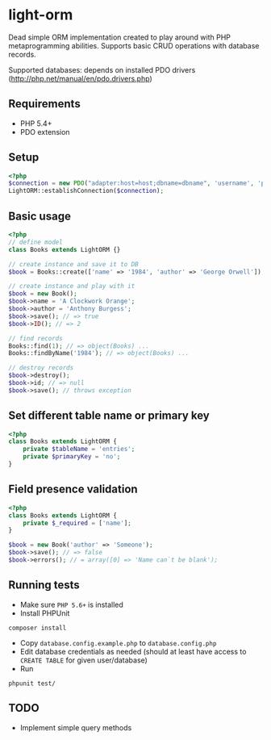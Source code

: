 # light-orm

Dead simple ORM implementation created to play around with PHP metaprogramming abilities. Supports basic CRUD operations with database records. 

Supported databases: depends on installed PDO drivers (http://php.net/manual/en/pdo.drivers.php)

## Requirements

- PHP 5.4+
- PDO extension


## Setup

```php
<?php
$connection = new PDO("adapter:host=host;dbname=dbname", 'username', 'password');
LightORM::establishConnection($connection);
```

## Basic usage

```php
<?php
// define model
class Books extends LightORM {}

// create instance and save it to DB
$book = Books::create(['name' => '1984', 'author' => 'George Orwell']); // => object(Books) ...

// create instance and play with it
$book = new Book();
$book->name = 'A Clockwork Orange';
$book->author = 'Anthony Burgess';
$book->save(); // => true
$book->ID(); // => 2

// find records
Books::find(1); // => object(Books) ...
Books::findByName('1984'); // => object(Books) ...

// destroy records
$book->destroy();
$book->id; // => null
$book->save(); // throws exception
```

## Set different table name or primary key
```php
<?php
class Books extends LightORM {
    private $tableName = 'entries';
    private $primaryKey = 'no';
}
```

## Field presence validation

```php
<?php
class Books extends LightORM {
    private $_required = ['name'];
}

$book = new Book('author' => 'Someone');
$book->save(); // => false
$book->errors(); // = array([0] => 'Name can`t be blank');
```

## Running tests

- Make sure `PHP 5.6+` is installed
- Install PHPUnit
```
composer install
```
- Copy `database.config.example.php` to `database.config.php`
- Edit database credentials as needed (should at least have access to `CREATE TABLE` for given user/database)
- Run
```
phpunit test/
```

## TODO
 
 - Implement simple query methods

